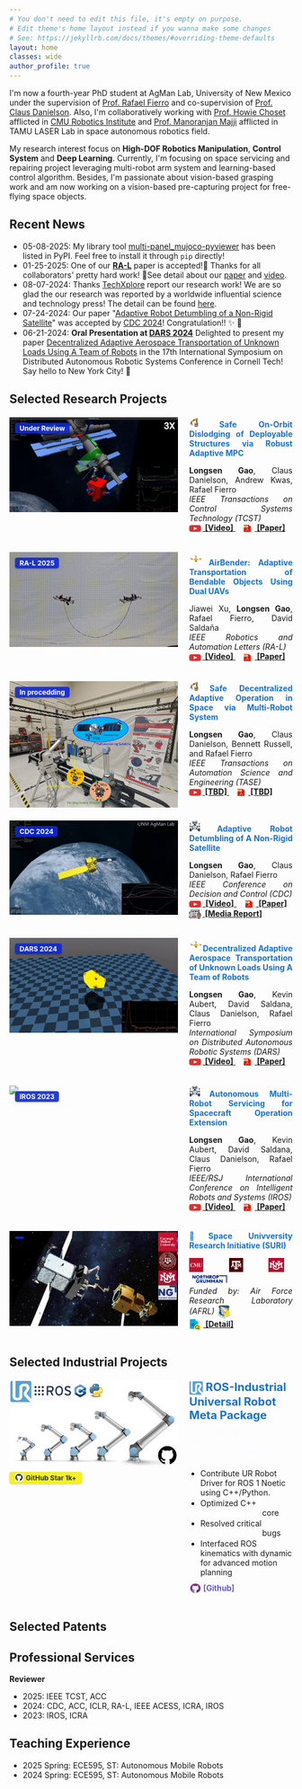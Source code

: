 ```yaml
---
# You don't need to edit this file, it's empty on purpose.
# Edit theme's home layout instead if you wanna make some changes
# See: https://jekyllrb.com/docs/themes/#overriding-theme-defaults
layout: home
classes: wide
author_profile: true
---
```


I'm now a fourth-year PhD student at AgMan Lab, University of New Mexico under the supervision of [Prof. Rafael Fierro](https://scholar.google.com/citations?user=I7RhPnIAAAAJ&hl=en) and co-supervision of [Prof. Claus Danielson](https://www.unm.edu/~cdanielson/). Also, I'm collaboratively working with [Prof. Howie Choset](https://www.ri.cmu.edu/ri-faculty/howie-choset/) afflicted in [CMU Robotics Institute](https://www.ri.cmu.edu/about/) and  [Prof. Manoranjan Majji](https://lasr.tamu.edu/team/) afflicted in TAMU LASER Lab in space autonomous robotics field.

My research interest focus on **High-DOF Robotics Manipulation**, **Control System** and **Deep Learning**. Currently, I'm focusing on space servicing and repairing project leveraging multi-robot arm system and learning-based control algorithm. Besides, I'm passionate about vision-based grasping work and am now working on a vision-based pre-capturing project for free-flying space objects.

## Recent News

- 05-08-2025: My library tool [multi-panel_mujoco-pyviewer](https://pypi.org/project/multi-panel-mujoco-pyviewer/1.0.5/#description) has been listed in PyPI. Feel free to install it through `pip` directly!
- 01-25-2025: One of our **[RA-L](https://ieeexplore.ieee.org/xpl/RecentIssue.jsp?punumber=7083369)** paper is accepted!:confetti_ball: Thanks for all collaborators' pretty hard work! :muscle:See detail about our [paper](https://ieeexplore.ieee.org/document/10857382) and [video](https://www.youtube.com/watch?v=lhTVIWSjhvQ).
- 08-07-2024: Thanks [TechXplore](https://techxplore.com/) report our research work! We are so glad the our research was reported by a worldwide influential science and technology press! The detail can be found [here](https://techxplore.com/news/2024-08-method-detumble-rigid-satellites-robots.html).
-  07-24-2024: Our paper "[Adaptive Robot Detumbling of a Non-Rigid Satellite](https://arxiv.org/abs/2407.17617)" was accepted by [CDC 2024](https://cdc2024.ieeecss.org/)! Congratulation!! :sparkles: :confetti_ball:
- 06-21-2024: **Oral Presentation at [DARS 2024](https://dars2024.engineering.cornell.edu/)**  Delighted to present my paper [Decentralized Adaptive Aerospace Transportation of Unknown Loads Using A Team of Robots](https://arxiv.org/abs/2407.08084) in the 17th International Symposium on Distributed Autonomous Robotic Systems Conference in Cornell Tech! Say hello to New York City! :statue_of_liberty:



## Selected Research Projects

<div style="display: flex; align-items: flex-start; margin-top: 20px; margin-bottom: 20px;">
  <div style="position: relative; flex-shrink: 0; width: 300px; margin-right: 20px;">
    <img src="https://github.com/JackTony123/picx-images-hosting/raw/master/mpc_personal_web.3nrtwn2rmz.gif" style="width: 100%;">
    <span style="
      position: absolute;
      top: 10px;
      left: 10px;
      background: rgba(13, 40, 216, 0.9);
      color: #fff;
      padding: 2px 8px;
      font-size: 12px;
      font-weight: bold;
      border-radius: 4px;
      box-shadow: 0 1px 3px rgba(0,0,0,0.3);">
      Under Review
    </span>
  </div>
  <div style="text-align: justify;">
    <span style="color:#1772d0; display: block; margin-bottom: 10px;">
        <img src="https://github.com/JackTony123/picx-images-hosting/raw/master/robot-arm-icon-isometric-style-vector.491hj488qv.webp" 
       alt="Arm Icon" 
       style="width:18px; height:18px;vertical-align:baseline; margin-right:-4px;">
      <b>Safe On-Orbit Dislodging of Deployable Structures via Robust Adaptive MPC</b>
    </span>
    <p>
      <strong>Longsen Gao</strong>, Claus Danielson, Andrew Kwas, Rafael Fierro <br>
      <i>IEEE Transactions on Control Systems Technology (TCST)</i> <br>
      <a href="http://tiny.cc/tcst2025unm/" title="Video">
        <img src="https://github.com/JackTony123/picx-images-hosting/raw/master/317714_video_youtube_icon-(1).7w716h998u.webp" alt="Video Icon" style="width: 21px; height: 16px; vertical-align: middle; margin-right: 3px;"> <b>[Video]</b> </a>
      <span style="margin-left: 10px;"></span> <a href="https://arxiv.org/abs/2503.16849" title="Paper">
        <img src="https://github.com/JackTony123/picx-images-hosting/raw/master/4373076_adobe_file_logo_logos_pdf_icon.39le5sdpge.webp" alt="Paper Icon" style="width: 21px; height: 16px; vertical-align: middle; margin-right: 3px;"> <b>[Paper]</b> </a>
    </p>
  </div>
</div>

<div style="display: flex; align-items: flex-start; margin-top: 20px; margin-bottom: 20px;">
  <div style="position: relative; flex-shrink: 0; width: 300px; margin-right: 20px;">
    <img src="https://github.com/JackTony123/picx-images-hosting/raw/master/bend_demo.3nrtwnrugw.gif" style="width: 100%;">
    <span style="
      position: absolute;
      top: 10px;
      left: 10px;
      background: rgba(13, 40, 216, 0.9);
      color: #fff;
      padding: 2px 8px;
      font-size: 12px;
      font-weight: bold;
      border-radius: 4px;
      box-shadow: 0 1px 3px rgba(0,0,0,0.3);">
      RA-L 2025
    </span>
  </div>
  <div style="text-align: justify;">
    <span style="color:#1772d0; display: block; margin-bottom: 10px;">
        <img src="https://github.com/JackTony123/picx-images-hosting/raw/master/drone_yellow.51ed0u36z2.webp" 
       alt="Drone Icon" 
       style="width:24px; height:24px;vertical-align:baseline; margin-right:-4px;">
      <b>AirBender: Adaptive Transportation of Bendable Objects Using Dual UAVs</b>
    </span>
    <p>
      Jiawei Xu, <strong>Longsen Gao</strong>, Rafael Fierro, David Saldaña <br>
      <i>IEEE Robotics and Automation Letters (RA-L)</i> <br>
      <a href="https://youtu.be/lhTVIWSjhvQ?si=CL-mpnZaj192GuDO" title="Video">
        <img src="https://github.com/JackTony123/picx-images-hosting/raw/master/317714_video_youtube_icon-(1).7w716h998u.webp" alt="Video Icon" style="width: 21px; height: 16px; vertical-align: middle; margin-right: 3px;"> <b>[Video]</b> </a>
      <span style="margin-left: 10px;"></span> <a href="https://ieeexplore.ieee.org/abstract/document/10857382" title="Paper">
        <img src="https://github.com/JackTony123/picx-images-hosting/raw/master/4373076_adobe_file_logo_logos_pdf_icon.39le5sdpge.webp" alt="Paper Icon" style="width: 21px; height: 16px; vertical-align: middle; margin-right: 3px;"> <b>[Paper]</b> </a>
    </p>
  </div>
</div>

<div style="display: flex; align-items: flex-start; margin-top: 20px; margin-bottom: 20px;">
  <div style="position: relative; flex-shrink: 0; width: 300px; margin-right: 20px;">
    <img src="https://github.com/JackTony123/picx-images-hosting/raw/master/tobesubmit.9gws609ifb.webp" style="width: 100%;">
    <span style="
      position: absolute;
      top: 10px;
      left: 10px;
      background: rgba(13, 40, 216, 0.9);
      color: #fff;
      padding: 2px 8px;
      font-size: 12px;
      font-weight: bold;
      border-radius: 4px;
      box-shadow: 0 1px 3px rgba(0,0,0,0.3);">
      In procedding
    </span>
  </div>
  <div style="text-align: justify;">
    <span style="color:#1772d0; display: block; margin-bottom: 10px;">
        <img src="https://github.com/JackTony123/picx-images-hosting/raw/master/robot-arm-icon-isometric-style-vector.491hj488qv.webp" 
       alt="Arm Icon" 
       style="width:18px; height:18px;vertical-align:baseline; margin-right:-4px;">
      <b>Safe Decentralized Adaptive Operation in Space via Multi-Robot System</b>
    </span>
    <p>
      <strong>Longsen Gao</strong>, Claus Danielson, Bennett Russell, and Rafael Fierro <br>
      <i>IEEE Transactions on Automation Science and Engineering (TASE)</i> <br>
      <a href="" title="Video">
        <img src="https://github.com/JackTony123/picx-images-hosting/raw/master/317714_video_youtube_icon-(1).7w716h998u.webp" alt="Video Icon" style="width: 21px; height: 16px; vertical-align: middle; margin-right: 3px;"> <b>[TBD]</b> </a>
      <span style="margin-left: 10px;"></span> <a href="" title="Paper">
        <img src="https://github.com/JackTony123/picx-images-hosting/raw/master/4373076_adobe_file_logo_logos_pdf_icon.39le5sdpge.webp" alt="Paper Icon" style="width: 21px; height: 16px; vertical-align: middle; margin-right: 3px;"> <b>[TBD]</b> </a>
    </p>
  </div>
</div>

<div style="display: flex; align-items: flex-start; margin-top: 20px; margin-bottom: 20px;">
  <div style="position: relative; flex-shrink: 0; width: 300px; margin-right: 20px;">
    <img src="https://github.com/JackTony123/picx-images-hosting/raw/master/exp1.3nrehpqrvy.gif" style="width: 100%;">
    <span style="
      position: absolute;
      top: 10px;
      left: 10px;
      background: rgba(13, 40, 216, 0.9);
      color: #fff;
      padding: 2px 8px;
      font-size: 12px;
      font-weight: bold;
      border-radius: 4px;
      box-shadow: 0 1px 3px rgba(0,0,0,0.3);">
      CDC 2024
    </span>
  </div>
  <div style="text-align: justify;">
    <span style="color:#1772d0; display: block; margin-bottom: 10px;">
        <img src="https://github.com/JackTony123/picx-images-hosting/raw/master/space-robot.45hvlel90n.webp" 
       alt="Drone Icon" 
       style="width:20px; height:20px;vertical-align:baseline; margin-right:-4px;">
      <b>Adaptive Robot Detumbling of A Non-Rigid Satellite</b>
    </span>
    <p>
      <strong>Longsen Gao</strong>, Claus Danielson, Rafael Fierro <br>
      <i>IEEE Conference on Decision and Control (CDC)</i> <br>
      <a href="https://youtu.be/GT9Tfc1BBlY?si=vVmIjXv3e55dsjyg" title="Video">
        <img src="https://github.com/JackTony123/picx-images-hosting/raw/master/317714_video_youtube_icon-(1).7w716h998u.webp" alt="Video Icon" style="width: 21px; height: 16px; vertical-align: middle; margin-right: 3px;"> <b>[Video]</b> </a>
      <span style="margin-left: 10px;"></span> <a href="https://ieeexplore.ieee.org/document/10886806" title="Paper">
        <img src="https://github.com/JackTony123/picx-images-hosting/raw/master/4373076_adobe_file_logo_logos_pdf_icon.39le5sdpge.webp" alt="Paper Icon" style="width: 21px; height: 16px; vertical-align: middle; margin-right: 3px;"> <b>[Paper]</b> </a>
      <span style="margin-left: 10px;"></span> <a href="https://techxplore.com/news/2024-08-method-detumble-rigid-satellites-robots.html" title="Paper">
        <img src="https://github.com/JackTony123/picx-images-hosting/raw/master/news-report_7305498.3yenpvysct.webp" alt="Paper Icon" style="width: 21px; height: 16px; vertical-align: middle; margin-right: 3px;"> <b>[Media Report]</b> </a>
    </p>
  </div>
</div>

<div style="display: flex; align-items: flex-start; margin-top: 20px; margin-bottom: 20px;">
  <div style="position: relative; flex-shrink: 0; width: 300px; margin-right: 20px;">
    <img src="https://github.com/JackTony123/picx-images-hosting/raw/master/exp2.6pnaiy0eby.gif" style="width: 100%;">
    <span style="
      position: absolute;
      top: 10px;
      left: 10px;
      background: rgba(13, 40, 216, 0.9);
      color: #fff;
      padding: 2px 8px;
      font-size: 12px;
      font-weight: bold;
      border-radius: 4px;
      box-shadow: 0 1px 3px rgba(0,0,0,0.3);">
      DARS 2024
    </span>
  </div>
  <div style="text-align: justify;">
    <span style="color:#1772d0; display: block; margin-bottom: 10px;">
          <img src="https://github.com/JackTony123/picx-images-hosting/raw/master/drone_yellow.51ed0u36z2.webp" 
       alt="Drone Icon" 
       style="width:24px; height:24px;vertical-align:baseline; margin-right:-4px;">
      <b>Decentralized Adaptive Aerospace Transportation of Unknown Loads Using A Team of Robots</b>
    </span>
    <p>
      <strong>Longsen Gao</strong>, Kevin Aubert, David Saldana, Claus Danielson, Rafael Fierro <br>
      <i>International Symposium on Distributed Autonomous Robotic Systems (DARS)</i> <br>
      <a href="https://youtu.be/_Rv_Do5cg4g?si=po066-vDQ3Bi29_n" title="Video">
        <img src="https://github.com/JackTony123/picx-images-hosting/raw/master/317714_video_youtube_icon-(1).7w716h998u.webp" alt="Video Icon" style="width: 21px; height: 16px; vertical-align: middle; margin-right: 3px;"> <b>[Video]</b> </a>
      <span style="margin-left: 10px;"></span> <a href="https://arxiv.org/abs/2407.08084" title="Paper">
        <img src="https://github.com/JackTony123/picx-images-hosting/raw/master/4373076_adobe_file_logo_logos_pdf_icon.39le5sdpge.webp" alt="Paper Icon" style="width: 21px; height: 16px; vertical-align: middle; margin-right: 3px;"> <b>[Paper]</b> </a>
    </p>
  </div>
</div>

<div style="display: flex; align-items: flex-start; margin-top: 20px; margin-bottom: 20px;">
  <div style="position: relative; flex-shrink: 0; width: 300px; margin-right: 20px;">
    <img src="https://github.com/JackTony123/picx-images-hosting/raw/master/iros23_demo.4cl3grmezn.gif" style="width: 100%;">
    <span style="
      position: absolute;
      top: 10px;
      left: 10px;
      background: rgba(13, 40, 216, 0.9);
      color: #fff;
      padding: 2px 8px;
      font-size: 12px;
      font-weight: bold;
      border-radius: 4px;
      box-shadow: 0 1px 3px rgba(0,0,0,0.3);">
      IROS 2023
    </span>
  </div>
  <div style="text-align: justify;">
    <span style="color:#1772d0; display: block; margin-bottom: 10px;">
         <img src="https://github.com/JackTony123/picx-images-hosting/raw/master/space-robot.45hvlel90n.webp" 
       alt="Drone Icon" 
       style="width:20px; height:20px;vertical-align:baseline; margin-right:-4px;">
      <b>Autonomous Multi-Robot Servicing for Spacecraft Operation Extension</b>
    </span>
    <p>
      <strong>Longsen Gao</strong>, Kevin Aubert, David Saldana, Claus Danielson, Rafael Fierro <br>
      <i>IEEE/RSJ International Conference on Intelligent Robots and Systems (IROS)</i> <br>
      <a href="https://youtu.be/Ysn8NsNsPG4" title="Video">
        <img src="https://github.com/JackTony123/picx-images-hosting/raw/master/317714_video_youtube_icon-(1).7w716h998u.webp" alt="Video Icon" style="width: 21px; height: 16px; vertical-align: middle; margin-right: 3px;"> <b>[Video]</b> </a>
      <span style="margin-left: 10px;"></span> <a href="https://ieeexplore.ieee.org/abstract/document/10341875" title="Paper">
        <img src="https://github.com/JackTony123/picx-images-hosting/raw/master/4373076_adobe_file_logo_logos_pdf_icon.39le5sdpge.webp" alt="Paper Icon" style="width: 21px; height: 16px; vertical-align: middle; margin-right: 3px;"> <b>[Paper]</b> </a>
    </p>
  </div>
</div>

<div style="display: flex; align-items: flex-start; margin-top: 20px; margin-bottom: 20px;">
  <div style="position: relative; flex-shrink: 0; width: 300px; margin-right: 20px;">
    <img src="https://github.com/JackTony123/picx-images-hosting/raw/master/suri.70ahwvrlmu.webp" style="width: 100%;">
    <span style="
      position: absolute;
      top: 10px;
      left: 10px;
      background: rgba(13, 40, 216, 0.9);
      color: #fff;
      padding: 2px 8px;
      font-size: 12px;
      font-weight: bold;
      border-radius: 4px;
      box-shadow: 0 1px 3px rgba(0,0,0,0.3);">
    </span>
  </div>
  <div style="text-align: justify;">
    <span style="color:#1772d0; display: block; margin-bottom: 10px;">
      <b>🚀Space Univversity Research Initiative (SURI)</b>
    </span>
    <p>
      <span style="display: inline-block; margin-right: 10px;"> <img src="https://github.com/JackTony123/picx-images-hosting/raw/master/cmu_2.1e8tdelicd.webp" alt="CMU Logo" style="height: 25px; vertical-align: middle; margin-right: 5px;">
        <img src="https://github.com/JackTony123/picx-images-hosting/raw/master/tamu.5j4epid1rn.webp" alt="TAMU Logo" style="height: 25px; vertical-align: middle; margin-right: 5px;">
        <img src="https://github.com/JackTony123/picx-images-hosting/raw/master/unm_logo.13lzk92kpp.webp" alt="UNM Logo" style="height: 25px; vertical-align: middle; margin-right: 5px;">
        <img src="https://github.com/JackTony123/picx-images-hosting/raw/master/ng.32i6aleprx.webp" alt="Northrop Grumman Logo" style="height: 25px; vertical-align: middle;">
      </span> <br> <i>Funded by: Air Force Research Laboratory (AFRL)</i>  <img src="https://github.com/JackTony123/picx-images-hosting/raw/master/afrl.5fksrsxbd5.webp" alt="Northrop Grumman Logo" style="height: 25px; vertical-align: middle;"> <br>
      <a href="https://longsengao.com/suri/" title="Video">
        <img src="https://github.com/JackTony123/picx-images-hosting/raw/master/detail.icbxymz8w.webp" alt="Video Icon" style="width: 22px; height: 20px; vertical-align: middle; margin-right: 3px;"> <b>[Detail]</b> </a>
    </p>
  </div>
</div>


## Selected Industrial Projects
<div style="display: flex; align-items: flex-start; margin-top: 20px; margin-bottom: 20px;">
  <div style="position: relative; flex-shrink: 0; width: 300px; margin-right: 20px;">
    <img src="https://github.com/JackTony123/picx-images-hosting/raw/master/project_ur_driver.4ub5j661nq.webp" alt="UR Robot Driver Project" style="width: 100%; border-radius: 4px;">
    <span style="
      position: absolute;
      top: 100%;
      left: 0px;
      margin-top: 8px; /* Added a bit more space from the image */
      background: rgba(240, 240, 10, 0.9); /* Brighter yellow */
      color: #333; /* Darker text for better contrast */
      padding: 3px 10px;
      font-size: 12px;
      font-weight: bold;
      border-radius: 4px;
      box-shadow: 0 1px 3px rgba(0,0,0,0.2);
      display: inline-flex; /* For aligning icon and text */
      align-items: center;">
      <img src="https://github.com/JackTony123/picx-images-hosting/raw/master/github.2obqxemawa.svg" alt="GitHub Icon" style="width: 14px; height: 14px; margin-right: 5px;"> GitHub Star 1k+
    </span>
  </div>
  <div style="text-align: left; flex-grow: 1;"> <span style="color:#1772d0; display: block; margin-bottom: 10px; font-size: 1.25rem;">
      <b><img src="https://github.com/JackTony123/picx-images-hosting/raw/master/ur_logo.39lejplrm4.webp" alt="UR Logo" style="height: 25px; vertical-align: middle; margin-right: 4px;">ROS-Industrial Universal Robot Meta Package</b>
    </span>
    <p style="color:rgb(251, 252, 255); margin-top: 0; margin-bottom: 0;"> Felix Messmer, Dave Coleman, Matthias Nösner,...,<strong>Longsen Gao</strong>,...
    <span style="display: inline-block; margin-right: 10px;">
    </span>
    <ul style="list-style-type: disc; padding-left: 20px; margin-top: 5px; margin-bottom: 10px;">
        <li style="margin-bottom: 2px;">Contribute UR Robot Driver for ROS 1 Noetic using C++/Python.</li>
        <li style="margin-bottom: 2px;">Optimized C++ <code style="background-color:rgba(255, 192, 203, 0); color:rgb(255, 255, 255); padding: 0.1em 0.3em; border-radius: 3px; font-family: monospace; font-size: 0.9em;">ur_kinematics</code> core</li>
        <li style="margin-bottom: 2px;">Resolved critical <code style="background-color:rgba(255, 192, 203, 0); color:rgb(255, 255, 255); padding: 0.1em 0.3em; border-radius: 3px; font-family: monospace; font-size: 0.9em;">ur_kinematics</code> bugs</li>
        <li style="margin-bottom: 2px;">Interfaced ROS kinematics with dynamic for advanced motion planning</li>  
    </ul>
      <a href="https://github.com/ros-industrial/universal_robot" title="Github" style="display: inline-flex; align-items: center; color: #4f46e5; text-decoration: none;">
        <img src="https://github.com/JackTony123/picx-images-hosting/raw/master/git_purple.9gwsjw7r3b.webp" alt="Github Icon" style="width: 22px; height: 20px; vertical-align: middle; margin-right: 3px;">
        <b style="font-weight: 600;">[Github]</b>
      </a>
    </p>
  </div>
</div>

## Selected Patents


## Professional Services

**Reviewer**

- 2025: IEEE TCST, ACC
- 2024: CDC, ACC, ICLR, RA-L, IEEE ACESS, ICRA, IROS
- 2023: IROS, ICRA

## Teaching Experience

- 2025 Spring: ECE595, ST: Autonomous Mobile Robots
- 2024 Spring: ECE595, ST: Autonomous Mobile Robots
